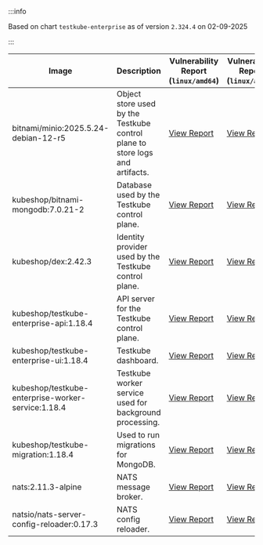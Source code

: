 :::info

Based on chart `testkube-enterprise` as of version `2.324.4` on 02-09-2025

:::

| Image | Description | Vulnerability Report (`linux/amd64`) | Vulnerability Report (`linux/arm64`) | Docker Image |
|-------|-------------|----------------------------------------|----------------------------------------|--------------|
| bitnami/minio:2025.5.24-debian-12-r5 | Object store used by the Testkube control plane to store logs and artifacts. | [View Report](./minio-2025.5.24-debian-12-r5_linux_amd64.md) | [View Report](./minio-2025.5.24-debian-12-r5_linux_arm64.md) | [View Image](https://hub.docker.com/layers/bitnami/minio/2025.5.24-debian-12-r5/images/sha256-b3d51900e846b92f7503ca6be07d2e8c56ebb6a13a60bc71b8777c716c074bcf?context=explore) |
| kubeshop/bitnami-mongodb:7.0.21-2 | Database used by the Testkube control plane. | [View Report](./bitnami-mongodb-7.0.21-2_linux_amd64.md) | [View Report](./bitnami-mongodb-7.0.21-2_linux_arm64.md) | [View Image](https://hub.docker.com/layers/kubeshop/bitnami-mongodb/7.0.21-2/images/sha256-c347474e6488832564a6ce3d1870056f52aa4e7123bb85ce391a60c0b4ecdf18?context=explore) |
| kubeshop/dex:2.42.3 | Identity provider used by the Testkube control plane. | [View Report](./dex-2.42.3_linux_amd64.md) | [View Report](./dex-2.42.3_linux_arm64.md) | [View Image](https://hub.docker.com/layers/kubeshop/dex/2.42.3/images/sha256-db03bd0a7b5d26c4c36034f227f3b16c1d3bdadf3bd56eb23f2ca9c442716cb6?context=explore) |
| kubeshop/testkube-enterprise-api:1.18.4 | API server for the Testkube control plane. | [View Report](./testkube-enterprise-api-1.18.4_linux_amd64.md) | [View Report](./testkube-enterprise-api-1.18.4_linux_arm64.md) | [View Image](https://hub.docker.com/layers/kubeshop/testkube-enterprise-api/1.18.4/images/sha256-bdf1d0655d554a6119d9cf991f39f5743633b49f250270e2773da87565fc0101?context=explore) |
| kubeshop/testkube-enterprise-ui:1.18.4 | Testkube dashboard. | [View Report](./testkube-enterprise-ui-1.18.4_linux_amd64.md) | [View Report](./testkube-enterprise-ui-1.18.4_linux_arm64.md) | [View Image](https://hub.docker.com/layers/kubeshop/testkube-enterprise-ui/1.18.4/images/sha256-386013d2b92e60b2b3377053d96f20f6894cbcde3a18d3aa6e02c55941c0893d?context=explore) |
| kubeshop/testkube-enterprise-worker-service:1.18.4 | Testkube worker service used for background processing. | [View Report](./testkube-enterprise-worker-service-1.18.4_linux_amd64.md) | [View Report](./testkube-enterprise-worker-service-1.18.4_linux_arm64.md) | [View Image](https://hub.docker.com/layers/kubeshop/testkube-enterprise-worker-service/1.18.4/images/sha256-ea73783ccec0111e6debc8febd0bc931da3e47709511e8bb85bfe96229538b22?context=explore) |
| kubeshop/testkube-migration:1.18.4 | Used to run migrations for MongoDB. | [View Report](./testkube-migration-1.18.4_linux_amd64.md) | [View Report](./testkube-migration-1.18.4_linux_arm64.md) | [View Image](https://hub.docker.com/layers/kubeshop/testkube-migration/1.18.4/images/sha256-f361bdd7ac0f69af2b8a54dd39a6ac372f57d3d59fb9b54ff8c22633b8b647bb?context=explore) |
| nats:2.11.3-alpine | NATS message broker. | [View Report](./nats-2.11.3-alpine_linux_amd64.md) | [View Report](./nats-2.11.3-alpine_linux_arm64.md) | [View Image](https://hub.docker.com/layers/library/nats/2.11.3-alpine/images/sha256-f6be324fcee27f2a91178d74f77bb4ba3e5a9d2e72ba7d6871f45d14aadca40a?context=explore) |
| natsio/nats-server-config-reloader:0.17.3 | NATS config reloader. | [View Report](./nats-server-config-reloader-0.17.3_linux_amd64.md) | [View Report](./nats-server-config-reloader-0.17.3_linux_arm64.md) | [View Image](https://hub.docker.com/layers/natsio/nats-server-config-reloader/0.17.3/images/sha256-6798c689cca8a98f34e57db124abe46c81edf9bfb02d54ad85da60d0e41ef592?context=explore) |
